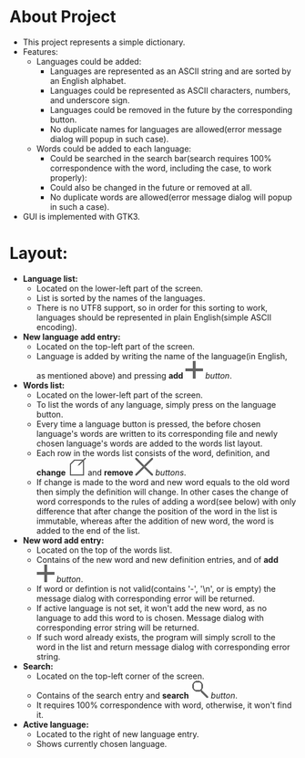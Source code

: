 # About Project
* This project represents a simple dictionary.
* Features:
    * Languages could be added:
        * Languages are represented as an ASCII string and are sorted by an English alphabet.
        * Languages could be represented as ASCII characters, numbers, and underscore sign.
        * Languages could be removed in the future by the corresponding button.
        * No duplicate names for languages are allowed(error message dialog will popup in such case).
    * Words could be added to each language:
        * Could be searched in the search bar(search requires 100% correspondence with the word, including the case, to work properly):
        * Could also be changed in the future or removed at all.
        * No duplicate words are allowed(error message dialog will popup in such a case).
* GUI is implemented with GTK3.


# Layout:
* __Language list:__
    * Located on the lower-left part of the screen.
    * List is sorted by the names of the languages.
    * There is no UTF8 support, so in order for this sorting to work, languages should be represented in plain English(simple ASCII encoding).
* __New language add entry:__
    * Located on the top-left part of the screen.
    * Language is added by writing the name of the language(in English, as mentioned above) and pressing __add__ ![add](./Resources/add_language.png) _button_.
* __Words list:__
    * Located on the lower-left part of the screen.
    * To list the words of any language, simply press on the language button.
    * Every time a language button is pressed, the before chosen language's words are written to its corresponding file and newly chosen language's words are added to the words list layout.
    * Each row in the words list consists of the word, definition, and __change__ ![change](./Resources/change.png) and __remove__ ![remove](./Resources/remove.png) _buttons_.
    * If change is made to the word and new word equals to the old word then simply the definition will change. In other cases the change of word corresponds to the rules of adding a word(see below) with only difference that after change the position of the word in the list is immutable, whereas after the addition of new word, the word is added to the end of the list.
* __New word add entry:__
    * Located on the top of the words list.
    * Contains of the new word and new definition entries, and of __add__ ![add](./Resources/add_language.png) _button_.
    * If word or defintion is not valid(contains '-', '\n', or is empty) the message dialog with corresponding error will be returned.
    * If active language is not set, it won't add the new word, as no language to add this word to is chosen. Message dialog with corresponding error string will be returned.
    * If such word already exists, the program will simply scroll to the word in the list and return message dialog with corresponding error string.
* __Search:__
    * Located on the top-left corner of the screen.
    * Contains of the search entry and __search__ ![search](./Resources/search.png) _button_.
    * It requires 100% correspondence with word, otherwise, it won't find it.
* __Active language:__
    * Located to the right of new language entry.
    * Shows currently chosen language.